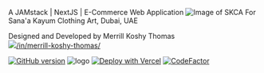 A JAMstack | NextJS | E-Commerce Web Application
![Image of SKCA](https://sanaakayum.com/assets/img/logo/logo-black.png)
For Sana'a Kayum Clothing Art, Dubai, UAE

Designed and Developed by Merrill Koshy Thomas 
</br>
<a href="https://www.linkedin.com/in/merrill-koshy-thomas/"><img src="https://img.shields.io/badge/LinkedIn-blue?style=flat&logo=linkedin&logoColor=white"/>/in/merrill-koshy-thomas/</a>

[![GitHub version](https://badge.fury.io/gh/conventional-changelog%2Fstandard-version.svg)](https://badge.fury.io/gh/conventional-changelog%2Fstandard-version)
![logo](https://img.shields.io/twitter/url?url=https%3A%2F%2Fgithub.com%2Fmerrillkoshy%2FSanaa-Kayum)
[![Deploy with Vercel](https://vercel.com/button)](https://vercel.com/new/git/external?repository-url=https%3A%2F%2Fgithub.com%2Fmerrillkoshy%2FSanaaKayum)
[![CodeFactor](https://www.codefactor.io/repository/github/merrillkoshy/SanaaKayum/badge?s=46751e6abf500854c862bfaa645ac0c4bcd4637b)](https://www.codefactor.io/repository/github/merrillkoshy/SanaaKayum)
